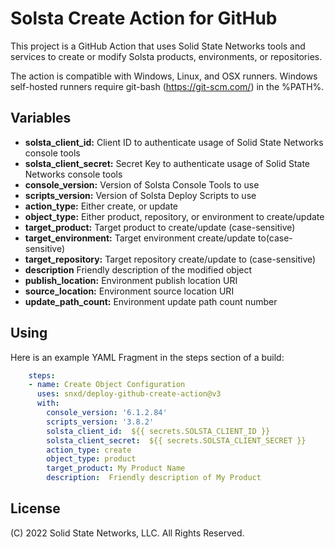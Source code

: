 # Solsta Create Action for GitHub

This project is a GitHub Action that uses Solid State Networks tools and services to create or modify Solsta products, environments, or repositories.

The action is compatible with Windows, Linux, and OSX runners.  Windows self-hosted runners require git-bash (https://git-scm.com/) in the %PATH%.

## Variables

* **solsta_client_id:** Client ID to authenticate usage of Solid State Networks console tools
* **solsta_client_secret:** Secret Key to authenticate usage of Solid State Networks console tools
* **console_version:** Version of Solsta Console Tools to use
* **scripts_version:** Version of Solsta Deploy Scripts to use
* **action_type:**  Either create, or update
* **object_type:**  Either product, repository, or environment to create/update 
* **target_product:**  Target product to create/update (case-sensitive)
* **target_environment:**  Target environment create/update to(case-sensitive)
* **target_repository:**  Target repository create/update to (case-sensitive)
* **description**  Friendly description of the modified object
* **publish_location:**  Environment publish location URI
* **source_location:**  Environment source location URI
* **update_path_count:**  Environment update path count number

## Using

Here is an example YAML Fragment in the steps section of a build:

```yaml
    steps:
    - name: Create Object Configuration
      uses: snxd/deploy-github-create-action@v3
      with:
        console_version: '6.1.2.84'
        scripts_version: '3.8.2'
        solsta_client_id:  ${{ secrets.SOLSTA_CLIENT_ID }}
        solsta_client_secret:  ${{ secrets.SOLSTA_CLIENT_SECRET }}
        action_type: create
        object_type: product 
        target_product: My Product Name
        description:  Friendly description of My Product
```

## License
(C) 2022 Solid State Networks, LLC.  All Rights Reserved.
